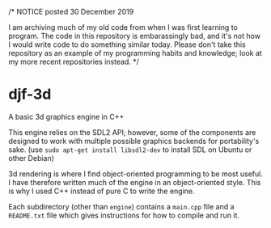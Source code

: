 /* NOTICE posted 30 December 2019

I am archiving much of my old code from when I was first learning to program. The code in this repository is embarassingly bad, and it's not how I would write code to do something similar today. Please don't take this repository as an example of my programming habits and knowledge; look at my more recent repositories instead. */


# djf-3d
A basic 3d graphics engine in C++

This engine relies on the SDL2 API; however, some of the components are designed to work with multiple possible graphics
backends for portability's sake. (use `sudo apt-get install libsdl2-dev` to install SDL on Ubuntu or other Debian)

3d rendering is where I find object-oriented programming to be most useful. I have therefore written much of the engine
in an object-oriented style. This is why I used C++ instead of pure C to write the engine.

Each subdirectory (other than `engine`) contains a `main.cpp` file and a `README.txt` file which gives instructions for how
to compile and run it.
